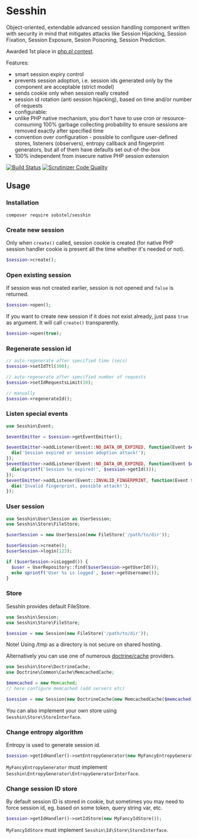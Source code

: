 # Sesshin

Object-oriented, extendable advanced session handling component written with
security in mind that mitigates attacks like Session Hijacking, Session Fixation,
Session Exposure, Sesion Poisoning, Session Prediction.

Awarded 1st place in
[php.pl contest](http://wortal.php.pl/phppl/Wortal/Spolecznosc/Konkursy/Konkurs-Pozyteczne-i-praktyczne-biblioteki-Wyniki).

Features:

* smart session expiry control
* prevents session adoption, i.e. session ids generated only by the component
  are acceptable (strict model)
* sends cookie only when session really created
* session id rotation (anti session hijacking), based on time and/or number of
  requests
* configurable:
* unlike PHP native mechanism, you don't have to use cron or resource-consuming
  100% garbage collecting probability to ensure sessions are removed exactly
  after specified time
* convention over configuration - possible to configure user-defined stores, listeners (observers),
  entropy callback and fingerprint generators, but all of them have defaults set out-of-the-box
* 100% independent from insecure native PHP session extension

[![Build Status](https://travis-ci.org/sobstel/sesshin.png?branch=master)](https://travis-ci.org/sobstel/sesshin)
[![Scrutinizer Code Quality](https://scrutinizer-ci.com/g/sobstel/sesshin/badges/quality-score.png?b=master)](https://scrutinizer-ci.com/g/sobstel/sesshin/?branch=master)

## Usage

### Installation

```
composer require sobstel/sesshin
```

### Create new session

Only when `create()` called, session cookie is created (for native PHP session
handler cookie is present all the time whether it's needed or not).

```php
$session->create();
```

### Open existing session

If session was not created earlier, session is not opened and `false` is returned.

```php
$session->open();
```

If you want to create new session if it does not exist already, just pass `true`
as argument. It will call `create()` transparently.

```php
$session->open(true);
```

### Regenerate session id

```php
// auto-regenerate after specified time (secs)
$session->setIdTtl(300);

// auto-regenerate after specified number of requests
$session->setIdRequestsLimit(10);

// manually
$session->regenerateId();
```

### Listen special events

```php
use Sesshin\Event;

$eventEmitter = $session->getEventEmitter();

$eventEmitter->addListener(Event::NO_DATA_OR_EXPIRED, function(Event $event) {
  die('Session expired or session adoption attack!');
});
$eventEmitter->addListener(Event::NO_DATA_OR_EXPIRED, function(Event $event) {
  die(sprintf('Session %s expired!', $session->getId()));
});
$eventEmitter->addListener(Event::INVALID_FINGERPRINT, function(Event $event) {
  die('Invalid fingerprint, possible attack!');
});
```

### User session

```php
use Sesshin\User\Session as UserSession;
use Sesshin\Store\FileStore;

$userSession = new UserSession(new FileStore('/path/to/dir'));

$userSession->create();
$userSession->login(123);

if ($userSession->isLogged()) {
  $user = UserRepository::find($userSession->getUserId());
  echo sprintf('User %s is logged', $user->getUsername());
}
```

### Store

Sesshin provides default FileStore.

```php
use Sesshin\Session;
use Sesshin\Store\FileStore;

$session = new Session(new FileStore('/path/to/dir'));
```

Note! Using /tmp as a directory is not secure on shared hosting.

Alternatively you can use one of numerous
[doctrine/cache](https://github.com/doctrine/cache/tree/master/lib/Doctrine/Common/Cache)
providers.

```php
use Sesshin\Store\DoctrineCache;
use Doctrine\Common\Cache\MemcachedCache;

$memcached = new Memcached;
// here configure memcached (add servers etc)

$session = new Session(new DoctrineCache(new MemcachedCache($memcached)));
```

You can also implement your own store using `Sesshin\Store\StoreInterface`.

### Change entropy algorithm

Entropy is used to generate session id.

```php
$session->getIdHandler()->setEntropyGenerator(new MyFancyEntropyGenerator());
```

`MyFancyEntropyGenerator` must implement `Sesshin\EntropyGenerator\EntropyGeneratorInterface`.

### Change session ID store

By default session ID is stored in cookie, but sometimes you may need to force
session id, eg. based on some token, query string var, etc.

```php
$session->getIdHandler()->setIdStore(new MyFancyIdStore());
```

`MyFancyIdStore` must implement `Sesshin\Id\Store\StoreInterface`.
